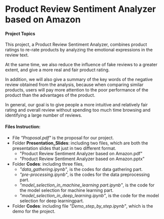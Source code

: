 # Product Review Sentiment Analyzer based on Amazon

#### Project Topics

This project, a Product Review Sentiment Analyzer, combines product ratings to re-rate products by analyzing the emotional expressions in the review text.

At the same time, we also reduce the influence of fake reviews to a greater extent, and give a more real and fair product rating.

In addition, we will also give a summary of the key words of the negative review obtained from the analysis, because when comparing similar products, users will pay more attention to the poor performance of the product than the advantages of the product.

In general, our goal is to give people a more intuitive and relatively fair rating and overall review without spending too much time browsing and identifying a large number of reviews.

#### Files Instruction:
- File *"Proposal.pdf"* is the proposal for our project.
- Folder **Presentation_Slides**: including two files, which are both the presentation slides that just in two different format.
    - "Product Review Sentiment Analyzer based on Amazon.pdf"
    - "Product Review Sentiment Analyzer based on Amazon.pptx"
- Folder **Codes**: including three files,
    - *"data_gathering.ipynb"*, is the codes for data gathering part.
    - *"pre-processing.ipynb"*, is the codes for the data preprocessing part.
    - *"model_selection_in_machine_learning part.ipynb"*, is the code for the model selection for machine learning part.
    - *"model_selection_in_deep_learning.ipynb"*, is the code for the model selection for deep learningpart.
- Folder **Codes**: including file *"Demo_step_by_step.ipynb"*, which is the demo for the project.